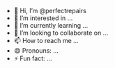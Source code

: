 - 👋 Hi, I’m @perfectrepairs
- 👀 I’m interested in ...
- 🌱 I’m currently learning ...
- 💞️ I’m looking to collaborate on ...
- 📫 How to reach me ...
- 😄 Pronouns: ...
- ⚡ Fun fact: ...

<!---
perfectrepairs/perfectrepairs is a ✨ special ✨ repository because its `README.md` (this file) appears on your GitHub profile.
You can click the Preview link to take a look at your changes.
--->

